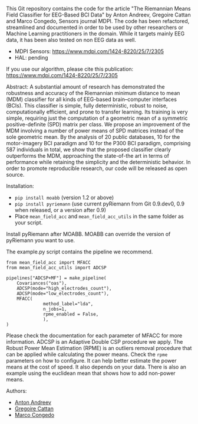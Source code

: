 This Git repository contains the code for the article "The Riemannian Means Field Classifier for EEG-Based BCI Data" by Anton Andreev, Gregoire Cattan and Marco Congedo, Sensors journal MDPI. The code has been refactored, streamlined and documented in order to be used by other researchers or Machine Learning practitioners in the domain. While it targets mainly EEG data, it has been also tested on non EEG data as well.

* MDPI Sensors: https://www.mdpi.com/1424-8220/25/7/2305
* HAL: pending

If you use our algorithm, please cite this publication: https://www.mdpi.com/1424-8220/25/7/2305

Abstract: A substantial amount of research has demonstrated the robustness and accuracy of the Riemannian minimum distance to mean (MDM) classifier for all kinds of EEG-based brain–computer interfaces (BCIs). This classifier is simple, fully deterministic, robust to noise, computationally efficient, and prone to transfer learning. Its training is very simple, requiring just the computation of a geometric mean of a symmetric positive-definite (SPD) matrix per class. We propose an improvement of the MDM involving a number of power means of SPD matrices instead of the sole geometric mean. By the analysis of 20 public databases, 10 for the motor-imagery BCI paradigm and 10 for the P300 BCI paradigm, comprising 587 individuals in total, we show that the proposed classifier clearly outperforms the MDM, approaching the state-of-the art in terms of performance while retaining the simplicity and the deterministic behavior. In order to promote reproducible research, our code will be released as open source.

Installation: 
* `pip install moabb` (version 1.2 or above)
* `pip install pyriemann` (use current pyRiemann from Git 0.9.dev0, 0.9 when released, or a version after 0.9)
* Place `mean_field_acc` and `mean_field_acc_utils` in the same folder as your script. 

Install pyRiemann after MOABB. MOABB can override the version of pyRiemann you want to use.

The example.py script contains the pipeline we recommend.

```
from mean_field_acc import MFACC
from mean_field_acc_utils import ADCSP

pipelines["ADCSP+MF"] = make_pipeline(
    Covariances("oas"),
    ADCSP(mode="high_electrodes_count"),
    ADCSP(mode="low_electrodes_count"),
    MFACC(
              method_label="lda",
              n_jobs=1,
              rpme_enabled = False,
              ),   
)
```
Please check the documentation for each parameter of MFACC for more information. ADCSP is an Adaptive Double CSP procedure we apply. The Robust Power Mean Estimation (RPME) is an outliers removal procedure that can be applied while calculating the power means. Check the `rpme` parameters on how to configure. It can help better estimate the power means at the cost of speed. It also depends on your data. There is also an example using the euclidean mean that shows how to add non-power means.  

Authors:
* [Anton Andreev](https://scholar.google.com/citations?user=NFtzWMAAAAAJ&hl=en)
* [Gregoire Cattan](https://scholar.google.com/citations?user=SYe1u-kAAAAJ&hl=en)
* [Marco Congedo](https://scholar.google.com/citations?user=f9a1rO0AAAAJ&hl=en)
